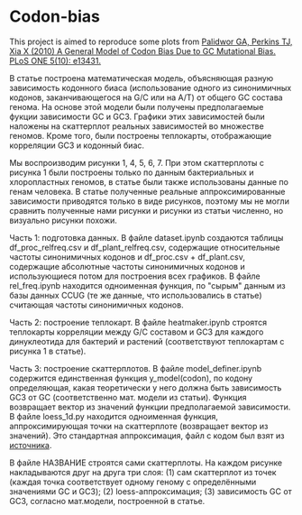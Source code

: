 # Codon-bias
This project is aimed to reproduce some plots from [Palidwor GA, Perkins TJ, Xia X (2010) A General Model of Codon Bias Due to GC Mutational Bias. PLoS ONE 5(10): e13431.](https://journals.plos.org/plosone/article?id=10.1371/journal.pone.0013431#abstract0)

В статье построена математическая модель, объясняющая разную зависимость кодонного биаса (использование одного из синонимичных кодонов, заканчивающегося на G/C или на A/T) от общего GC состава генома. На основе этой модели были получены предполагаемые фукции зависимости GC и GC3. Графики этих зависимостей были наложены на скаттерплот реальных зависимостей во множестве геномов. Кроме того, были построены теплокарты, отображающие корреляции GС3 и кодонный биас. 

Мы воспроизводим рисунки 1, 4, 5, 6, 7. При этом скаттерплоты с рисунка 1 были построены только по данным бактериальных и хлоропластных геномов, в статье были также использованы данные по генам человека. В статье полученные реальные аппроксимированные зависимости приводятся только в виде рисунков, поэтому мы не могли сравнить полученные нами рисунки и рисунки из статьи численно, но визуально рисунки похожи.

Часть 1: подготовка данных.
В файле dataset.ipynb создаются таблицы df_proc_relfreq.csv и df_plant_relfreq.csv, содержащие относительные частоты синонимичных кодонов и df_proc.csv + df_plant.csv, содержащие абсолютные частоты синонимичных кодонов и использующиеся потом для построения всех графиков. 
В файле rel_freq.ipynb находится одноименная функция, по "сырым" данным из базы данных CCUG (те же данные, что использовались в статье) считающая частоты синонимичных кодонов.

Часть 2: построение теплокарт.
В файле heatmaker.ipynb строятся теплокарты корреляции между G/C составом и GC3 для каждого динуклеотида для бактерий и растений (соответствуют теплокартам с рисунка 1 в статье).

Часть 3: построение скаттерплотов.
В файле model_definer.ipynb содержится единственная функция y_model(codon), по кодону определяющая, какая теоретически у него должна быть зависимость GC3 от GC (соответственно мат. модели из статьи). Функция возвращает вектор из значений функции предполагаемой зависимости.
В файле loess_1d.py находится одноименная функция, аппроксимирующая точки на скаттерплоте (возвращает вектор из значений). Это стандартная аппроксимация, файл с кодом был взят из [источника](https://pypi.org/project/loess/).

В файле НАЗВАНИЕ строятся сами скаттерплоты. На каждом рисунке накладываются друг на друга три слоя:
(1) сам скаттерплот из точек (каждая точка соответствует одному геному с определёнными значениями GC и GC3);
(2) loess-аппроксимация;
(3) зависимость GC от GC3, согласно мат.модели, построенной в статье.



